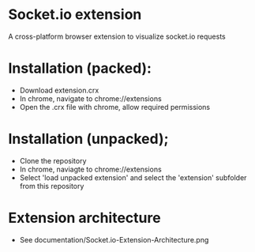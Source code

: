 Socket.io extension
===================

A cross-platform browser extension to visualize socket.io requests

# Installation (packed):
- Download extension.crx
- In chrome, navigate to chrome://extensions
- Open the .crx file with chrome, allow required permissions

# Installation (unpacked);
- Clone the repository
- In chrome, naviagte to chrome://extensions
- Select 'load unpacked extension' and select the 'extension' subfolder from this repository

# Extension architecture
- See documentation/Socket.io-Extension-Architecture.png
